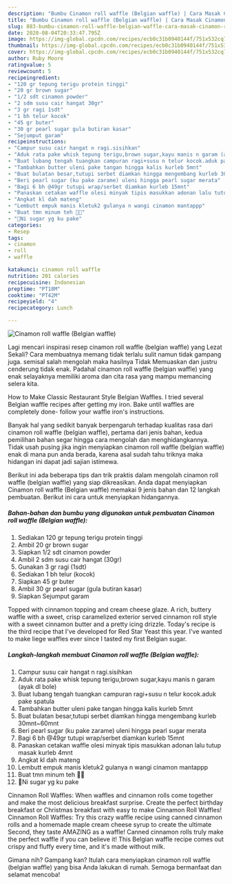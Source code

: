```yaml
---
description: "Bumbu Cinamon roll waffle (Belgian waffle) | Cara Masak Cinamon roll waffle (Belgian waffle) Yang Paling Enak"
title: "Bumbu Cinamon roll waffle (Belgian waffle) | Cara Masak Cinamon roll waffle (Belgian waffle) Yang Paling Enak"
slug: 883-bumbu-cinamon-roll-waffle-belgian-waffle-cara-masak-cinamon-roll-waffle-belgian-waffle-yang-paling-enak
date: 2020-08-04T20:33:47.795Z
image: https://img-global.cpcdn.com/recipes/ecb0c31b0940144f/751x532cq70/cinamon-roll-waffle-belgian-waffle-foto-resep-utama.jpg
thumbnail: https://img-global.cpcdn.com/recipes/ecb0c31b0940144f/751x532cq70/cinamon-roll-waffle-belgian-waffle-foto-resep-utama.jpg
cover: https://img-global.cpcdn.com/recipes/ecb0c31b0940144f/751x532cq70/cinamon-roll-waffle-belgian-waffle-foto-resep-utama.jpg
author: Ruby Moore
ratingvalue: 5
reviewcount: 5
recipeingredient:
- "120 gr tepung terigu protein tinggi"
- "20 gr brown sugar"
- "1/2 sdt cinamon powder"
- "2 sdm susu cair hangat 30gr"
- "3 gr ragi 1sdt"
- "1 bh telur kocok"
- "45 gr buter"
- "30 gr pearl sugar gula butiran kasar"
- "Sejumput garam"
recipeinstructions:
- "Campur susu cair hangat n ragi.sisihkan"
- "Aduk rata pake whisk tepung terigu,brown sugar,kayu manis n garam (ayak dl bole)"
- "Buat lubang tengah tuangkan campuran ragi+susu n telur kocok.aduk pake spatula"
- "Tambahkan butter uleni pake tangan hingga kalis kurleb 5mnt"
- "Buat bulatan besar,tutupi serbet diamkan hingga mengembang kurleb 30mnt~60mnt"
- "Beri pearl sugar (ku pake zarame) uleni hingga pearl sugar merata"
- "Bagi 6 bh @49gr tutupi wrap/serbet diamkan kurleb 15mnt"
- "Panaskan cetakan waffle olesi minyak tipis masukkan adonan lalu tutup masak kurleb 4mnt"
- "Angkat kl dah mateng"
- "Lembutt empuk manis kletuk2 gulanya n wangi cinamon mantappp"
- "Buat tmn minum teh 🍴🍴"
- "🌠Ni sugar yg ku pake"
categories:
- Resep
tags:
- cinamon
- roll
- waffle

katakunci: cinamon roll waffle 
nutrition: 201 calories
recipecuisine: Indonesian
preptime: "PT18M"
cooktime: "PT42M"
recipeyield: "4"
recipecategory: Lunch

---
```



![Cinamon roll waffle (Belgian waffle)](https://img-global.cpcdn.com/recipes/ecb0c31b0940144f/751x532cq70/cinamon-roll-waffle-belgian-waffle-foto-resep-utama.jpg)

Lagi mencari inspirasi resep cinamon roll waffle (belgian waffle) yang Lezat Sekali? Cara membuatnya memang tidak terlalu sulit namun tidak gampang juga. semisal salah mengolah maka hasilnya Tidak Memuaskan dan justru cenderung tidak enak. Padahal cinamon roll waffle (belgian waffle) yang enak selayaknya memiliki aroma dan cita rasa yang mampu memancing selera kita.

How to Make Classic Restaurant Style Belgian Waffles. I tried several Belgian waffle recipes after getting my iron. Bake until waffles are completely done- follow your waffle iron&#39;s instructions.

Banyak hal yang sedikit banyak berpengaruh terhadap kualitas rasa dari cinamon roll waffle (belgian waffle), pertama dari jenis bahan, kedua pemilihan bahan segar hingga cara mengolah dan menghidangkannya. Tidak usah pusing jika ingin menyiapkan cinamon roll waffle (belgian waffle) enak di mana pun anda berada, karena asal sudah tahu triknya maka hidangan ini dapat jadi sajian istimewa.


Berikut ini ada beberapa tips dan trik praktis dalam mengolah cinamon roll waffle (belgian waffle) yang siap dikreasikan. Anda dapat menyiapkan Cinamon roll waffle (Belgian waffle) memakai 9 jenis bahan dan 12 langkah pembuatan. Berikut ini cara untuk menyiapkan hidangannya.

<!--inarticleads1-->

##### Bahan-bahan dan bumbu yang digunakan untuk pembuatan Cinamon roll waffle (Belgian waffle):

1. Sediakan 120 gr tepung terigu protein tinggi
1. Ambil 20 gr brown sugar
1. Siapkan 1/2 sdt cinamon powder
1. Ambil 2 sdm susu cair hangat (30gr)
1. Gunakan 3 gr ragi (1sdt)
1. Sediakan 1 bh telur (kocok)
1. Siapkan 45 gr buter
1. Ambil 30 gr pearl sugar (gula butiran kasar)
1. Siapkan Sejumput garam


Topped with cinnamon topping and cream cheese glaze. A rich, buttery waffle with a sweet, crisp caramelized exterior served cinnamon roll style with a sweet cinnamon butter and a pretty icing drizzle. Today&#39;s recipe is the third recipe that I&#39;ve developed for Red Star Yeast this year. I&#39;ve wanted to make liege waffles ever since I tasted my first Belgian sugar. 

<!--inarticleads2-->

##### Langkah-langkah membuat Cinamon roll waffle (Belgian waffle):

1. Campur susu cair hangat n ragi.sisihkan
1. Aduk rata pake whisk tepung terigu,brown sugar,kayu manis n garam (ayak dl bole)
1. Buat lubang tengah tuangkan campuran ragi+susu n telur kocok.aduk pake spatula
1. Tambahkan butter uleni pake tangan hingga kalis kurleb 5mnt
1. Buat bulatan besar,tutupi serbet diamkan hingga mengembang kurleb 30mnt~60mnt
1. Beri pearl sugar (ku pake zarame) uleni hingga pearl sugar merata
1. Bagi 6 bh @49gr tutupi wrap/serbet diamkan kurleb 15mnt
1. Panaskan cetakan waffle olesi minyak tipis masukkan adonan lalu tutup masak kurleb 4mnt
1. Angkat kl dah mateng
1. Lembutt empuk manis kletuk2 gulanya n wangi cinamon mantappp
1. Buat tmn minum teh 🍴🍴
1. 🌠Ni sugar yg ku pake


Cinnamon Roll Waffles: When waffles and cinnamon rolls come together and make the most delicious breakfast surprise. Create the perfect birthday breakfast or Christmas breakfast with easy to make Cinnamon Roll Waffles! Cinnamon Roll Waffles: Try this crazy waffle recipe using canned cinnamon rolls and a homemade maple cream cheese syrup to create the ultimate Second, they taste AMAZING as a waffle! Canned cinnamon rolls truly make the perfect waffle if you can believe it! This Belgian waffle recipe comes out crispy and fluffy every time, and it&#39;s made without milk. 

Gimana nih? Gampang kan? Itulah cara menyiapkan cinamon roll waffle (belgian waffle) yang bisa Anda lakukan di rumah. Semoga bermanfaat dan selamat mencoba!
